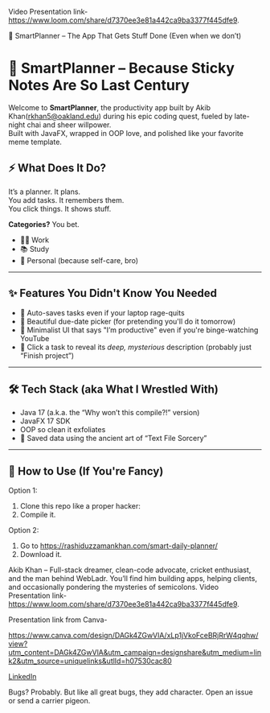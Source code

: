 Video Presentation link- https://www.loom.com/share/d7370ee3e81a442ca9ba3377f445dfe9. 

🎉 SmartPlanner – The App That Gets Stuff Done (Even when we don’t)
# 🧠 SmartPlanner – Because Sticky Notes Are So Last Century

Welcome to **SmartPlanner**, the productivity app built by Akib Khan(rkhan5@oakland.edu) during his epic coding quest, fueled by late-night chai and sheer willpower.  
Built with JavaFX, wrapped in OOP love, and polished like your favorite meme template.

## ⚡ What Does It Do?

It’s a planner. It plans.  
You add tasks. It remembers them.  
You click things. It shows stuff.

**Categories?** You bet.
- 🧑‍💻 Work
- 📚 Study
- 🧘 Personal (because self-care, bro)

---

## ✨ Features You Didn't Know You Needed

- 💾 Auto-saves tasks even if your laptop rage-quits
- 📆 Beautiful due-date picker (for pretending you'll do it tomorrow)
- 🎨 Minimalist UI that says "I’m productive" even if you're binge-watching YouTube
- 🧩 Click a task to reveal its *deep, mysterious* description (probably just “Finish project”)

---

## 🛠 Tech Stack (aka What I Wrestled With)

- Java 17 (a.k.a. the “Why won’t this compile?!” version)
- JavaFX 17 SDK
- OOP so clean it exfoliates
- 📁 Saved data using the ancient art of “Text File Sorcery”

---

## 🎁 How to Use (If You're Fancy)
Option 1:
1. Clone this repo like a proper hacker:
2. Compile it.

Option 2: 
1. Go to https://rashiduzzamankhan.com/smart-daily-planner/ 
2. Download it.

Akib Khan – Full-stack dreamer, clean-code advocate, cricket enthusiast, and the man behind WebLadr.
You’ll find him building apps, helping clients, and occasionally pondering the mysteries of semicolons.
Video Presentation link- https://www.loom.com/share/d7370ee3e81a442ca9ba3377f445dfe9. 

Presentation link from Canva- 

https://www.canva.com/design/DAGk4ZGwVlA/xLp1jVkoFceBRjRrW4qqhw/view?utm_content=DAGk4ZGwVlA&utm_campaign=designshare&utm_medium=link2&utm_source=uniquelinks&utlId=h07530cac80

[LinkedIn](https://www.linkedin.com/in/rashiduzzamankhan18/)

Bugs?
Probably. But like all great bugs, they add character.
Open an issue or send a carrier pigeon.

   
